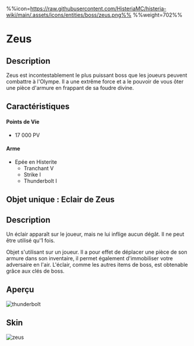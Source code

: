 %%icon=https://raw.githubusercontent.com/HisteriaMC/histeria-wiki/main/.assets/icons/entities/boss/zeus.png%%
%%weight=702%%
# Zeus

## Description 
Zeus est incontestablement le plus puissant boss que les joueurs peuvent combattre à l'Olympe. Il a une extrême force et a le pouvoir de vous ôter une pièce d'armure en frappant de sa foudre divine.

## Caractéristiques

#### __Points de Vie__
+ 17 000 PV

#### __Arme__
+ Epée en Histerite 
  - Tranchant V
  - Strike I
  - Thunderbolt I

## Objet unique : Eclair de Zeus

## Description
Un éclair apparaît sur le joueur, mais ne lui inflige aucun dégât. Il ne peut être utilisé qu'1 fois. 

Objet s'utilisant sur un joueur. Il a pour effet de déplacer une pièce de son armure dans son inventaire, il permet également d'immobiliser votre adversaire en l'air.
L'éclair, comme les autres items de boss, est obtenable grâce aux clés de boss.

## Aperçu
![thunderbolt](https://raw.githubusercontent.com/HisteriaMC/histeria-wiki/main/.assets/items/thunderbolt.png)

## Skin
![zeus](https://raw.githubusercontent.com/HisteriaMC/histeria-wiki/main/.assets/entities/boss/zeus.png)


